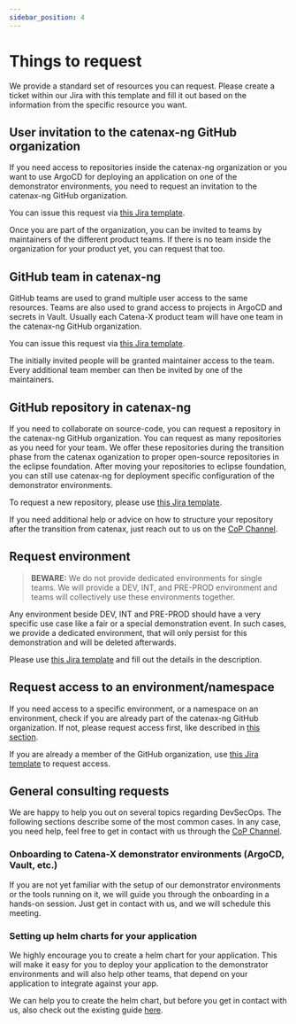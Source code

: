 ```yaml
---
sidebar_position: 4
---
```


# Things to request

We provide a standard set of resources you can request. 
Please create a ticket within our Jira with this template and fill it out based on the information from the specific resource you want.


## User invitation to the catenax-ng GitHub organization

If you need access to repositories inside the catenax-ng organization or you want to use ArgoCD for deploying an application
on one of the demonstrator environments, you need to request an invitation to the catenax-ng GitHub organization.

You can issue this request via [this Jira template](https://jira.catena-x.net/secure/CreateIssueDetails!init.jspa?pid=10212&issuetype=10401&components=10401&priority=3&summary=GitHub%3A%20Invite%20member&description=%0AGitHub%20user%3A%20_your_user_%0AVouching%20person%3A%20_your_PO_).

Once you are part of the organization, you can be invited to teams by maintainers of the different product teams.
If there is no team inside the organization for your product yet, you can request that too.


## GitHub team in catenax-ng

GitHub teams are used to grand multiple user access to the same resources. Teams are also used to grand access
to projects in ArgoCD and secrets in Vault. Usually each Catena-X product team will have one team in the catenax-ng GitHub organization.

You can issue this request via [this Jira template](https://jira.catena-x.net/secure/CreateIssueDetails!init.jspa?pid=10212&issuetype=10401&components=10401&priority=3&summary=GitHub%3A%20New%20Team&description=%0AProduct%20team%20name%3A%20_your_product_team_name_%0AGitHub%20users%20to%20invite%3A%20%0A%20%20-%20_github_user_account_).

The initially invited people will be granted maintainer access to the team. Every additional team member can then be invited by 
one of the maintainers.


## GitHub repository in catenax-ng

If you need to collaborate on source-code, you can request a repository in the catenax-ng GitHub organization.
You can request as many repositories as you need for your team.
We offer these repositories during the transition phase from the catenax oganization to proper open-source repositories
in the eclipse foundation. After moving your repositories to eclipse foundation, you can still use catenax-ng for deployment 
specific configuration of the demonstrator environments.

To request a new repository, please use [this Jira template](https://jira.catena-x.net/secure/CreateIssueDetails!init.jspa?pid=10212&issuetype=10401&components=10401&priority=3&summary=GitHub%3A%20New%20repository&description=%0Arepository%20name%3A%20product-_your_product_name_%0AGitHub%20team%20to%20grant%20access%3A%20%0A-%20_github_team_name_).
  
If you need additional help or advice on how to structure your repository after the transition from catenax, just reach out to us on the [CoP Channel](https://teams.microsoft.com/l/channel/19%3a9a3c4a05a3514d07b973c13e7b468709%40thread.tacv2/CX%2520-%2520CoP%2520DevSecOps?groupId=17b1a2dc-67fb-4a49-a2ed-dd1344321439&tenantId=1ad22c6d-2f08-4f05-a0ba-e17f6ce88380).


## Request environment

> __BEWARE:__ We do not provide dedicated environments for single teams. We will provide a DEV, INT, and PRE-PROD 
> environment and teams will collectively use these environments together.
 
Any environment beside DEV, INT and PRE-PROD should have a very specific use case like a fair or a special demonstration event.
In such cases, we provide a dedicated environment, that will only persist for this demonstration and will be deleted afterwards.

Please use [this Jira template](https://jira.catena-x.net/secure/CreateIssueDetails!init.jspa?pid=10212&issuetype=10401&components=10401&priority=3&summary=NEW%20ENVIRONMENT&description=%0APurpose%3A%20_environment_purpose_%0ARequested%20by%3A%20_person_requesting_the_demonstration_environment_%0AEnd%20date%20of%20demonstration%3A%20_dd.mm.yyyy_%0ATeams%20participating%3A%0A-%20_product_team_name_)
and fill out the details in the description.


## Request access to an environment/namespace

If you need access to a specific environment, or a namespace on an environment, check if you are already part of the 
catenax-ng GitHub organization. If not, please request access first, like described in [this section](#user-invitation-to-the-catenax-ng-github-organization).

If you are already a member of the GitHub organization, use [this Jira template](https://jira.catena-x.net/secure/CreateIssueDetails!init.jspa?pid=10212&issuetype=10401&components=10401&priority=3&summary=Environment%3A%20request%20access&description=%0AEnvironment%3A%20_DEV%20%2F%20INT%20%2F%20PRE-PROD_%0Anamespace%3A%20_name_of_namespace_%0AGitHub%20team%3A%20_team_that_should_have_access_%0AGitHub%20users%3A%20%0A-%20_github_user_that_should_have_access) 
to request access.


## General consulting requests

We are happy to help you out on several topics regarding DevSecOps. The following sections describe some of the most common
cases. In any case, you need help, feel free to get in contact with us through the [CoP Channel](https://teams.microsoft.com/l/channel/19%3a9a3c4a05a3514d07b973c13e7b468709%40thread.tacv2/CX%2520-%2520CoP%2520DevSecOps?groupId=17b1a2dc-67fb-4a49-a2ed-dd1344321439&tenantId=1ad22c6d-2f08-4f05-a0ba-e17f6ce88380).


### Onboarding to Catena-X demonstrator environments (ArgoCD, Vault, etc.)

If you are not yet familiar with the setup of our demonstrator environments or the tools running on it, we will guide you
through the onboarding in a hands-on session. Just get in contact with us, and we will schedule this meeting.


### Setting up helm charts for your application

We highly encourage you to create a helm chart for your application. This will make it easy for you to deploy your application
to the demonstrator environments and will also help other teams, that depend on your application to integrate against your app.

We can help you to create the helm chart, but before you get in contact with us, also check out the existing guide [here](kubernetes-basics/helm.md).
